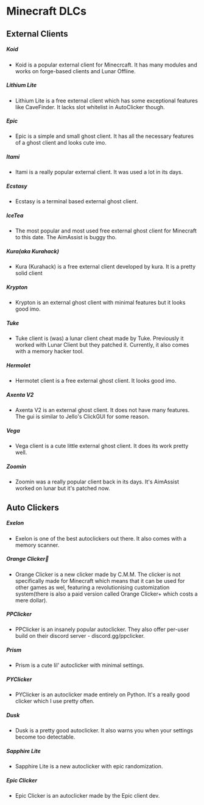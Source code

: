 # Minecraft DLCs

## External Clients

##### Koid
* Koid is a popular external client for Minecrcaft. It has many modules and works on forge-based clients and Lunar Offline.
##### Lithium Lite
* Lithium Lite is a free external client which has some exceptional features like CaveFinder. It lacks slot whitelist in AutoClicker though.
##### Epic
* Epic is a simple and small ghost client. It has all the necessary features of a ghost client and looks cute imo.
##### Itami
* Itami is a really popular external client. It was used a lot in its days.
##### Ecstasy
* Ecstasy is a terminal based external ghost client.
##### IceTea
* The most popular and most used free external ghost client for Minecraft to this date. The AimAssist is buggy tho.
##### Kura(aka Kurahack)
* Kura (Kurahack) is a free external client developed by kura. It is a pretty solid client
##### Krypton
* Krypton is an external ghost client with minimal features but it looks good imo.
##### Tuke
* Tuke client is (was) a lunar client cheat made by Tuke. Previously it worked with Lunar Client but they patched it. Currently, it also comes with a memory hacker tool.
##### Hermolet
* Hermotet client is a free external ghost client. It looks good imo.
##### Axenta V2
* Axenta V2 is an external ghost client. It does not have many features. The gui is similar to Jello's ClickGUI for some reason.
##### Vega
* Vega client is a cute little external ghost client. It does its work pretty well.
##### Zoomin
* Zoomin was a really popular client back in its days. It's AimAssist worked on lunar but it's patched now.

## Auto Clickers

##### Exelon
* Exelon is one of the best autoclickers out there. It also comes with a memory scanner.
##### Orange Clicker🍊
* Orange Clicker is a new clicker made by C.M.M. The clicker is not specifically made for Minecraft which means that it can be used for other games as wel, featuring a revolutionising customization system(there is also a paid version called Orange Clicker+ which costs a mere dollar).
##### PPClicker
* PPClicker is an insanely popular autoclicker. They also offer per-user build on their discord server - discord.gg/ppclicker.
##### Prism
* Prism is a cute lil' autoclicker with minimal settings.
##### PYClicker
* PYClicker is an autoclicker made entirely on Python. It's a really good clicker which I use pretty often.
##### Dusk
* Dusk is a pretty good autoclicker. It also warns you when your settings become too detectable.
##### Sapphire Lite
* Sapphire Lite is a new autoclicker with epic randomization.
##### Epic Clicker
* Epic Clicker is an autoclicker made by the Epic client dev.
